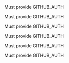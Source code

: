Must provide GITHUB_AUTH

Must provide GITHUB_AUTH

Must provide GITHUB_AUTH

Must provide GITHUB_AUTH

Must provide GITHUB_AUTH

Must provide GITHUB_AUTH

